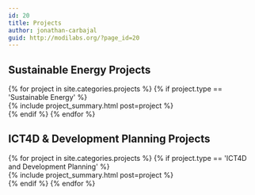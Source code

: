 ```yaml
---
id: 20
title: Projects
author: jonathan-carbajal
guid: http://modilabs.org/?page_id=20
---
```


<div>
<h2 id="sustainable_energy_projects">Sustainable Energy Projects</h2>
{% for project in site.categories.projects %}
    {% if project.type == 'Sustainable Energy' %}
        <div class="row-fluid projects">
            <div class="span12">
                {% include project_summary.html post=project %}
            </div>
        </div>
    {% endif %}
{% endfor %}

<h2>ICT4D & Development Planning Projects</h2>
{% for project in site.categories.projects %}
    {% if project.type == 'ICT4D and Development Planning' %}
        <div class="row-fluid projects">
            {% include project_summary.html post=project %}
        </div>
    {% endif %}
{% endfor %}
</div>
